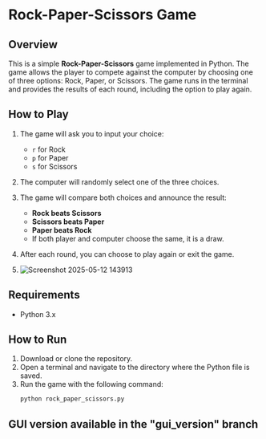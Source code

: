 # Rock-Paper-Scissors Game

## Overview

This is a simple **Rock-Paper-Scissors** game implemented in Python. The game allows the player to compete against the computer by choosing one of three options: Rock, Paper, or Scissors. The game runs in the terminal and provides the results of each round, including the option to play again.

## How to Play

1. The game will ask you to input your choice: 
    - `r` for Rock
    - `p` for Paper
    - `s` for Scissors

2. The computer will randomly select one of the three choices.
3. The game will compare both choices and announce the result:
    - **Rock beats Scissors**
    - **Scissors beats Paper**
    - **Paper beats Rock**
    - If both player and computer choose the same, it is a draw.

4. After each round, you can choose to play again or exit the game.


5. ![Screenshot 2025-05-12 143913](https://github.com/user-attachments/assets/ba88ce17-f0e3-429a-b4b2-c28101f7d9c9)


## Requirements

- Python 3.x

## How to Run

1. Download or clone the repository.
2. Open a terminal and navigate to the directory where the Python file is saved.
3. Run the game with the following command:
    ```bash
    python rock_paper_scissors.py
    ```
## GUI version available in the "gui_version" branch


